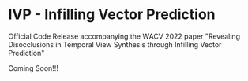 # IVP - Infilling Vector Prediction
Official Code Release accompanying the WACV 2022 paper "Revealing Disocclusions in Temporal View Synthesis through Infilling Vector Prediction"

Coming Soon!!!
